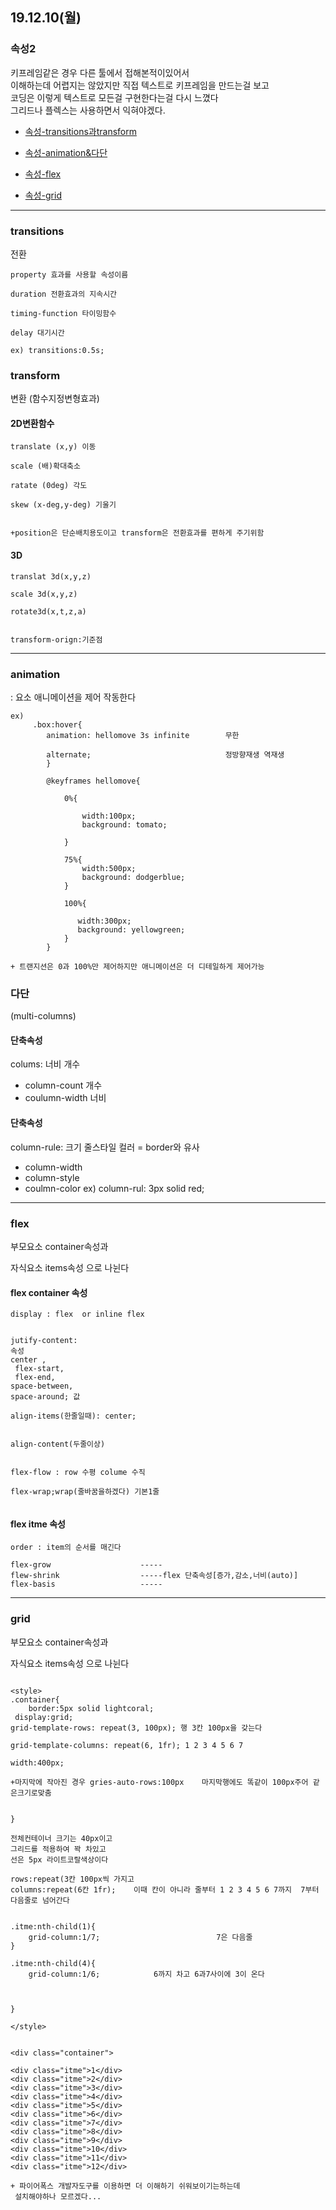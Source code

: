 ## 19.12.10(월)

### 속성2 <br>

키프레임같은 경우 다른 툴에서 접해본적이있어서<br/>
이해하는데 어렵지는 않았지만 직접 텍스트로 키프레임을 만드는걸 보고<br/>
코딩은 이렇게 텍스트로 모든걸 구현한다는걸 다시 느꼈다<br/>
그리드나 플렉스는 사용하면서 익혀야겠다.


+ [속성-transitions과transform](#transitions )

+ [속성-animation&다단](#animation)

+ [속성-flex](#flex)

+ [속성-grid](#grid)

----------------------


### transitions 
전환
~~~
property 효과를 사용할 속성이름

duration 전환효과의 지속시간

timing-function 타이밍함수

delay 대기시간

ex) transitions:0.5s;
~~~

### transform 

변환
(함수지정변형효과)

#### 2D변환함수
~~~
translate (x,y) 이동 

scale (배)확대축소

ratate (0deg) 각도

skew (x-deg,y-deg) 기울기


+position은 단순배치용도이고 transform은 전환효과를 편하게 주기위함
~~~

#### 3D
~~~
translat 3d(x,y,z)

scale 3d(x,y,z)

rotate3d(x,t,z,a)


transform-orign:기준점
~~~

----------------------

### animation

: 요소 애니메이션을 제어 작동한다 

~~~
ex)
     .box:hover{
        animation: hellomove 3s infinite        무한
        
        alternate;                              정방향재생 역재생
        }

        @keyframes hellomove{

            0%{

                width:100px;
                background: tomato;
            
            }

            75%{
                width:500px;
                background: dodgerblue;
            }

            100%{
                
               width:300px;
               background: yellowgreen;
            }
        }

+ 트랜지션은 0과 100%만 제어하지만 애니메이션은 더 디테일하게 제어가능 
~~~


### 다단
(multi-columns)

#### 단축속성
colums: 너비 개수 
+ column-count 개수
+ coulumn-width 너비

#### 단축속성
column-rule: 크기 줄스타일 컬러 = border와 유사
+ column-width
+ column-style
+ coulmn-color
ex) column-rul: 3px solid red;


----------------------


### flex

부모요소 container속성과

자식요소 items속성 으로 나뉜다

#### flex container 속성


~~~
display : flex  or inline flex


jutify-content:  
속성
center ,
 flex-start,
 flex-end,
space-between,
space-around; 값

align-items(한줄일때): center;


align-content(두줄이상)


flex-flow : row 수평 colume 수직

flex-wrap;wrap(줄바꿈을하겠다) 기본1줄


~~~

#### flex itme 속성

~~~
order : item의 순서를 매긴다 

flex-grow                    -----
flew-shrink                  -----flex 단축속성[증가,감소,너비(auto)]
flex-basis                   -----

~~~

----------------------

### grid

부모요소 container속성과

자식요소 items속성 으로 나뉜다

~~~

<style>
.container{
    border:5px solid lightcoral;
 display:grid;
grid-template-rows: repeat(3, 100px); 행 3칸 100px을 갖는다 

grid-template-columns: repeat(6, 1fr); 1 2 3 4 5 6 7
 
width:400px;

+마지막에 작아진 경우 gries-auto-rows:100px    마지막행에도 똑같이 100px주어 같은크기로맞춤


}

전체컨테이너 크기는 40px이고
그리드를 적용하여 꽉 차있고
선은 5px 라이트코랄색상이다

rows:repeat(3칸 100px씩 가지고
columns:repeat(6칸 1fr);    이때 칸이 아니라 줄부터 1 2 3 4 5 6 7까지  7부터 다음줄로 넘어간다


.itme:nth-child(1){ 
    grid-column:1/7;                          7은 다음줄
}

.itme:nth-child(4){ 
    grid-column:1/6;	 		6까지 차고 6과7사이에 3이 온다
               


}

</style>


<div class="container">

<div class="itme">1</div>
<div class="itme">2</div>
<div class="itme">3</div>
<div class="itme">4</div>
<div class="itme">5</div>
<div class="itme">6</div>
<div class="itme">7</div>
<div class="itme">8</div>
<div class="itme">9</div>
<div class="itme">10</div>
<div class="itme">11</div>
<div class="itme">12</div>

+ 파이어폭스 개발자도구를 이용하면 더 이해하기 쉬워보이기는하는데
 설치해야하나 모르겠다...
~~~